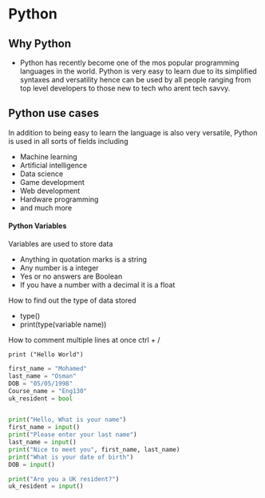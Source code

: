 # Python 

## Why Python
- Python has recently become one of the mos popular programming languages in the world. Python is very easy to learn due to its simplified syntaxes and versatility hence can be used by all people ranging from top level developers to those new to tech who arent tech savvy.

## Python use cases
In addition to being easy to learn the language is also very versatile, Python is used in all sorts of fields including 
- Machine learning
- Artificial intelligence
- Data science
- Game development
- Web development
- Hardware programming
- and much more
#### Python Variables
Variables are used to store data
- Anything in quotation marks is a string
- Any number is a integer
- Yes or no answers are Boolean
- If you have a number with a decimal it is a float

How to find out the type of data stored
- type()
- print(type(variable name))

How to comment multiple lines at once ctrl + /

`print ("Hello World")`
``` python
first_name = "Mohamed"
last_name = "Osman"
DOB = "05/05/1998"
Course_name = "Eng130"
uk_resident = bool


print("Hello, What is your name")
first_name = input()
print("Please enter your last name")
last_name = input()
print("Nice to meet you", first_name, last_name)
print("What is your date of birth")
DOB = input()

print("Are you a UK resident?")
uk_resident = input()
```

